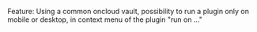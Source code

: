 Feature: Using a common oncloud vault, possibility to run a plugin only on mobile or desktop, in context menu of the plugin "run on ..."
